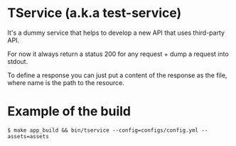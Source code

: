 # TService (a.k.a test-service)

It's a dummy service that helps to develop a new API that uses third-party API.

For now it always return a status 200 for any request + dump a request into stdout.

To define a response you can just put a content of the response as the file, where name is the path to the resource.

# Example of the build

`$ make app_build && bin/tservice --config=configs/config.yml --assets=assets`